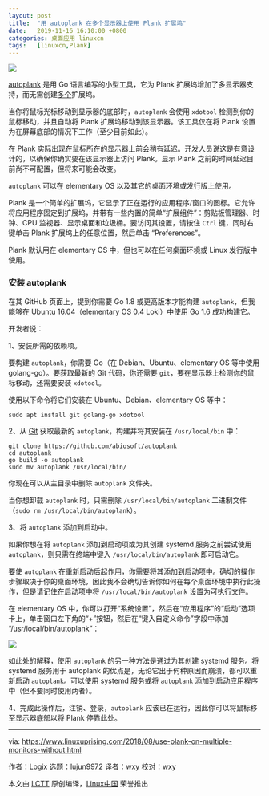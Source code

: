 ```yaml
---
layout: post
title:	"用 autoplank 在多个显示器上使用 Plank 扩展坞"
date:	2019-11-16 16:10:00 +0800 
categories:	桌面应用 linuxcn 
tags:	[linuxcn,Plank]
---
```



![](/Asserts/Images//attachment/album/201911/16/161121nbbncrlxa5s5a5r5.png)


[autoplank](https://github.com/abiosoft/autoplank) 是用 Go 语言编写的小型工具，它为 Plank 扩展坞增加了多显示器支持，而无需创建[多个](https://answers.launchpad.net/plank/+question/204593)扩展坞。


当你将鼠标光标移动到显示器的底部时，`autoplank` 会使用 `xdotool` 检测到你的鼠标移动，并且自动将 Plank 扩展坞移动到该显示器。该工具仅在将 Plank 设置为在屏幕底部的情况下工作（至少目前如此）。


在 Plank 实际出现在鼠标所在的显示器上前会稍有延迟。开发人员说这是有意设计的，以确保你确实要在该显示器上访问 Plank。显示 Plank 之前的时间延迟目前尚不可配置，但将来可能会改变。


`autoplank` 可以在 elementary OS 以及其它的桌面环境或发行版上使用。


Plank 是一个简单的扩展坞，它显示了正在运行的应用程序/窗口的图标。它允许将应用程序固定到扩展坞，并带有一些内置的简单“扩展组件”：剪贴板管理器、时钟、CPU 监视器、显示桌面和垃圾桶。要访问其设置，请按住 `Ctrl` 键，同时右键单击 Plank 扩展坞上的任意位置，然后单击 “Preferences”。


Plank 默认用在 elementary OS 中，但也可以在任何桌面环境或 Linux 发行版中使用。


### 安装 autoplank


在其 GitHub 页面上，提到你需要 Go 1.8 或更高版本才能构建 `autoplank`，但我能够在 Ubuntu 16.04（elementary OS 0.4 Loki）中使用 Go 1.6 成功构建它。


开发者说：


1、安装所需的依赖项。


要构建 `autoplank`，你需要 Go（在 Debian、Ubuntu、elementary OS 等中使用 golang-go）。要获取最新的 Git 代码，你还需要 `git`，要在显示器上检测你的鼠标移动，还需要安装 `xdotool`。


使用以下命令将它们安装在 Ubuntu、Debian、elementary OS 等中：



```
sudo apt install git golang-go xdotool
```

2、从 [Git](https://github.com/abiosoft/autoplank) 获取最新的 `autoplank`，构建并将其安装在 `/usr/local/bin` 中：



```
git clone https://github.com/abiosoft/autoplank
cd autoplank
go build -o autoplank
sudo mv autoplank /usr/local/bin/
```

你现在可以从主目录中删除 `autoplank` 文件夹。


当你想卸载 `autoplank` 时，只需删除 `/usr/local/bin/autoplank` 二进制文件（`sudo rm /usr/local/bin/autoplank`）。


3、将 `autoplank` 添加到启动中。


如果你想在将 `autoplank` 添加到启动项或为其创建 systemd 服务之前尝试使用 `autoplank`，则只需在终端中键入 `/usr/local/bin/autoplank` 即可启动它。


要使 `autoplank` 在重新启动后起作用，你需要将其添加到启动项中。确切的操作步骤取决于你的桌面环境，因此我不会确切告诉你如何在每个桌面环境中执行此操作，但是请记住在启动项中将 `/usr/local/bin/autoplank` 设置为可执行文件。


在 elementary OS 中，你可以打开“系统设置”，然后在“应用程序”的“启动”选项卡上，单击窗口左下角的“+”按钮，然后在“键入自定义命令”字段中添加 “/usr/local/bin/autoplank”：


![](/Asserts/Images//attachment/album/201911/16/161130sxf5wox5fwcmdnlx.png)


如[此处](https://github.com/abiosoft/autoplank#optional-create-a-service)的解释，使用 `autoplank` 的另一种方法是通过为其创建 systemd 服务。将 systemd 服务用于 autoplank 的优点是，无论它出于何种原因而崩溃，都可以重新启动 `autoplank`。可以使用 systemd 服务或将 `autoplank` 添加到启动应用程序中（但不要同时使用两者）。


4、完成此操作后，注销、登录，`autoplank` 应该已在运行，因此你可以将鼠标移至显示器底部以将 Plank 停靠此处。




---


via: <https://www.linuxuprising.com/2018/08/use-plank-on-multiple-monitors-without.html>


作者：[Logix](https://plus.google.com/118280394805678839070) 选题：[lujun9972](https://github.com/lujun9972) 译者：[wxy](https://github.com/wxy) 校对：[wxy](https://github.com/wxy)


本文由 [LCTT](https://github.com/LCTT/TranslateProject) 原创编译，[Linux中国](https://linux.cn/) 荣誉推出
